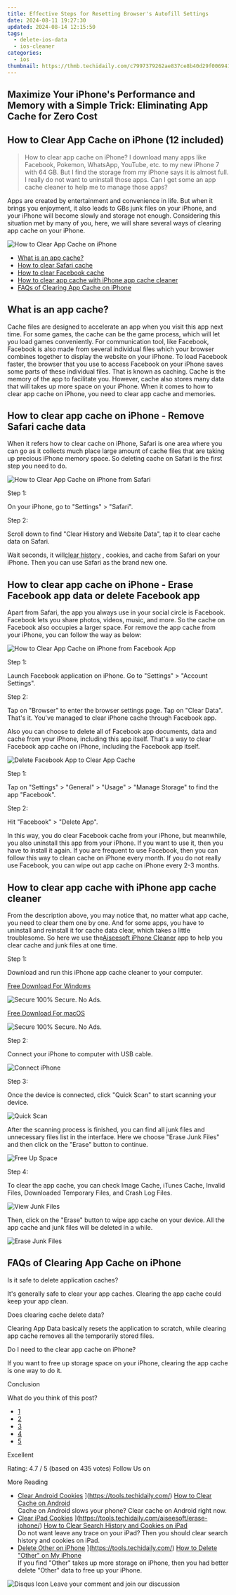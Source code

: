 ```yaml
---
title: Effective Steps for Resetting Browser's Autofill Settings
date: 2024-08-11 19:27:30
updated: 2024-08-14 12:15:50
tags:
  - delete-ios-data
  - ios-cleaner
categories:
  - ios
thumbnail: https://thmb.techidaily.com/c7997379262ae837ce8b40d29f0069413aec90a361d23570f41841fc2273feb3.jpg
---
```


## Maximize Your iPhone's Performance and Memory with a Simple Trick: Eliminating App Cache for Zero Cost

## How to Clear App Cache on iPhone (12 included)

> How to clear app cache on iPhone? I download many apps like Facebook, Pokemon, WhatsApp, YouTube, etc. to my new iPhone 7 with 64 GB. But I find the storage from my iPhone says it is almost full. I really do not want to uninstall those apps. Can I get some an app cache cleaner to help me to manage those apps?

 Apps are created by entertainment and convenience in life. But when it brings you enjoyment, it also leads to GBs junk files on your iPhone, and your iPhone will become slowly and storage not enough. Considering this situation met by many of you, here, we will share several ways of clearing app cache on your iPhone.

![How to Clear App Cache on iPhone](https://www.aiseesoft.com/images/article/clear-iphone-cache/clear-iphone-cache.jpg)

* [What is an app cache?](https://tools.techidaily.com/)
* [How to clear Safari cache](https://tools.techidaily.com/)
* [How to clear Facebook cache](https://tools.techidaily.com/)
* [How to clear app cache with iPhone app cache cleaner](https://tools.techidaily.com/)
* [FAQs of Clearing App Cache on iPhone](https://tools.techidaily.com/)

## What is an app cache?

 Cache files are designed to accelerate an app when you visit this app next time. For some games, the cache can be the game process, which will let you load games conveniently. For communication tool, like Facebook, Facebook is also made from several individual files which your browser combines together to display the website on your iPhone. To load Facebook faster, the browser that you use to access Facebook on your iPhone saves some parts of these individual files. That is known as caching. Cache is the memory of the app to facilitate you. However, cache also stores many data that will takes up more space on your iPhone. When it comes to how to clear app cache on iPhone, you need to clear app cache and memories.

## How to clear app cache on iPhone - Remove Safari cache data

 When it refers how to clear cache on iPhone, Safari is one area where you can go as it collects much place large amount of cache files that are taking up precious iPhone memory space. So deleting cache on Safari is the first step you need to do.

![How to Clear App Cache on iPhone from Safari](https://www.aiseesoft.com/images/article/clear-iphone-cache/clear-safari-cache-iphone.jpg)

Step 1:

On your iPhone, go to "Settings" > "Safari".

Step 2:

 Scroll down to find "Clear History and Website Data", tap it to clear cache data on Safari.

 Wait seconds, it will[clear history](https://tools.techidaily.com/) , cookies, and cache from Safari on your iPhone. Then you can use Safari as the brand new one.

## How to clear app cache on iPhone - Erase Facebook app data or delete Facebook app

 Apart from Safari, the app you always use in your social circle is Facebook. Facebook lets you share photos, videos, music, and more. So the cache on Facebook also occupies a larger space. For remove the app cache from your iPhone, you can follow the way as below:

![How to Clear App Cache on iPhone from Facebook App](https://www.aiseesoft.com/images/article/clear-iphone-cache/clear-facebook-cache-iphone.jpg)

Step 1:

 Launch Facebook application on iPhone. Go to "Settings" > "Account Settings".

Step 2:

 Tap on "Browser" to enter the browser settings page. Tap on "Clear Data". That's it. You've managed to clear iPhone cache through Facebook app.

 Also you can choose to delete all of Facebook app documents, data and cache from your iPhone, including this app itself. That's a way to clear Facebook app cache on iPhone, including the Facebook app itself.

![Delete Facebook App to Clear App Cache](https://www.aiseesoft.com/images/article/clear-iphone-cache/delete-facebook-app.jpg)

Step 1:

 Tap on "Settings" > "General" > "Usage" > "Manage Storage" to find the app "Facebook".

Step 2:

Hit "Facebook" > "Delete App".

 In this way, you do clear Facebook cache from your iPhone, but meanwhile, you also uninstall this app from your iPhone. If you want to use it, then you have to install it again. If you are frequent to use Facebook, then you can follow this way to clean cache on iPhone every month. If you do not really use Facebook, you can wipe out app cache on iPhone every 2-3 months.

## How to clear app cache with iPhone app cache cleaner

 From the description above, you may notice that, no matter what app cache, you need to clear them one by one. And for some apps, you have to uninstall and reinstall it for cache data clear, which takes a little troublesome. So here we use the[Aiseesoft iPhone Cleaner](https://tools.techidaily.com/aiseesoft/iphone-cleaner/) app to help you clear cache and junk files at one time.

Step 1:

 Download and run this iPhone app cache cleaner to your computer.

[Free Download For Windows](https://secure.2checkout.com/order/cart.php?PRODS=34015782&QTY=1&AFFILIATE=108875)

![Secure](https://www.aiseesoft.com/images/product/secure.svg) 100% Secure. No Ads.

[Free Download For macOS](https://secure.2checkout.com/order/cart.php?PRODS=35345930&QTY=1&AFFILIATE=108875)

![Secure](https://www.aiseesoft.com/images/product/secure.svg) 100% Secure. No Ads.

Step 2:

Connect your iPhone to computer with USB cable.

![Connect iPhone](https://www.aiseesoft.com/images/iphone-cleaner/connect-iphone.jpg)

Step 3:

 Once the device is connected, click "Quick Scan" to start scanning your device.

![Quick Scan](https://www.aiseesoft.com/images/iphone-cleaner/quick-scan.jpg)

 After the scanning process is finished, you can find all junk files and unnecessary files list in the interface. Here we choose "Erase Junk Files" and then click on the "Erase" button to continue.

![Free Up Space](https://www.aiseesoft.com/images/iphone-cleaner/free-up-space.jpg)

Step 4:

 To clear the app cache, you can check Image Cache, iTunes Cache, Invalid Files, Downloaded Temporary Files, and Crash Log Files.

![View Junk Files](https://www.aiseesoft.com/images/iphone-cleaner/view-junk-files.jpg)

 Then, click on the "Erase" button to wipe app cache on your device. All the app cache and junk files will be deleted in a while.

![Erase Junk Files](https://www.aiseesoft.com/images/iphone-cleaner/erase-junk-files.jpg)

## FAQs of Clearing App Cache on iPhone

Is it safe to delete application caches?

 It's generally safe to clear your app caches. Clearing the app cache could keep your app clean.

Does clearing cache delete data?

 Clearing App Data basically resets the application to scratch, while clearing app cache removes all the temporarily stored files.

Do I need to the clear app cache on iPhone?

 If you want to free up storage space on your iPhone, clearing the app cache is one way to do it.

Conclusion

What do you think of this post?

* [1](https://tools.techidaily.com/)
* [2](https://tools.techidaily.com/)
* [3](https://tools.techidaily.com/)
* [4](https://tools.techidaily.com/)
* [5](https://tools.techidaily.com/)

Excellent

Rating: 4.7 / 5 (based on 435 votes) Follow Us on [](https://www.facebook.com/aiseesoft) [](https://twitter.com/AiseesoftStudio) [](https://www.youtube.com/c/aiseesoft)

More Reading

* [Clear Android Cookies](https://www.aiseesoft.com/images/more-reading/clear-cache-android-s.jpg) ](https://tools.techidaily.com/) [How to Clear Cache on Android](https://tools.techidaily.com/)  
 Cache on Android slows your phone? Clear cache on Android right now.
* [Clear iPad Cookies](https://www.aiseesoft.com/images/more-reading/clear-ipad-history-and-cookies-s.jpg) ](https://tools.techidaily.com/aiseesoft/erase-iphone/) [How to Clear Search History and Cookies on iPad](https://tools.techidaily.com/aiseesoft/erase-iphone/)  
 Do not want leave any trace on your iPad? Then you should clear search history and cookies on iPad.
* [Delete Other on iPhone](https://www.aiseesoft.com/images/more-reading/other-s.jpg) ](https://tools.techidaily.com/) [How to Delete "Other" on My iPhone](https://tools.techidaily.com/)  
 If you find "Other" takes up more storage on iPhone, then you had better delete "Other" data to free up your iPhone.

![Disqus Icon](https://www.aiseesoft.com/images/article/disqus-icon.png) Leave your comment and join our discussion

<ins class="adsbygoogle"
     style="display:block"
     data-ad-format="autorelaxed"
     data-ad-client="ca-pub-7571918770474297"
     data-ad-slot="1223367746"></ins>



<ins class="adsbygoogle"
     style="display:block"
     data-ad-client="ca-pub-7571918770474297"
     data-ad-slot="8358498916"
     data-ad-format="auto"
     data-full-width-responsive="true"></ins>
